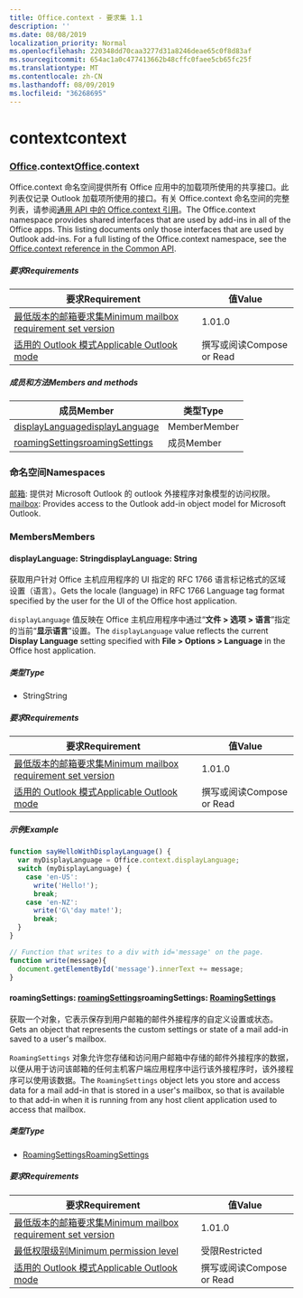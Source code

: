 ```yaml
---
title: Office.context - 要求集 1.1
description: ''
ms.date: 08/08/2019
localization_priority: Normal
ms.openlocfilehash: 220348dd70caa3277d31a8246deae65c0f8d83af
ms.sourcegitcommit: 654ac1a0c477413662b48cffc0faee5cb65fc25f
ms.translationtype: MT
ms.contentlocale: zh-CN
ms.lasthandoff: 08/09/2019
ms.locfileid: "36268695"
---
```

# <a name="context"></a><span data-ttu-id="0ef8f-102">context</span><span class="sxs-lookup"><span data-stu-id="0ef8f-102">context</span></span>

### <a name="officeofficemdcontext"></a><span data-ttu-id="0ef8f-103">[Office](Office.md).context</span><span class="sxs-lookup"><span data-stu-id="0ef8f-103">[Office](Office.md).context</span></span>

<span data-ttu-id="0ef8f-p101">Office.context 命名空间提供所有 Office 应用中的加载项所使用的共享接口。此列表仅记录 Outlook 加载项所使用的接口。有关 Office.context 命名空间的完整列表，请参阅[通用 API 中的 Office.context 引用](/javascript/api/office/office.context)。</span><span class="sxs-lookup"><span data-stu-id="0ef8f-p101">The Office.context namespace provides shared interfaces that are used by add-ins in all of the Office apps. This listing documents only those interfaces that are used by Outlook add-ins. For a full listing of the Office.context namespace, see the [Office.context reference in the Common API](/javascript/api/office/office.context).</span></span>


##### <a name="requirements"></a><span data-ttu-id="0ef8f-106">要求</span><span class="sxs-lookup"><span data-stu-id="0ef8f-106">Requirements</span></span>

|<span data-ttu-id="0ef8f-107">要求</span><span class="sxs-lookup"><span data-stu-id="0ef8f-107">Requirement</span></span>| <span data-ttu-id="0ef8f-108">值</span><span class="sxs-lookup"><span data-stu-id="0ef8f-108">Value</span></span>|
|---|---|
|[<span data-ttu-id="0ef8f-109">最低版本的邮箱要求集</span><span class="sxs-lookup"><span data-stu-id="0ef8f-109">Minimum mailbox requirement set version</span></span>](/office/dev/add-ins/reference/requirement-sets/outlook-api-requirement-sets)| <span data-ttu-id="0ef8f-110">1.0</span><span class="sxs-lookup"><span data-stu-id="0ef8f-110">1.0</span></span>|
|[<span data-ttu-id="0ef8f-111">适用的 Outlook 模式</span><span class="sxs-lookup"><span data-stu-id="0ef8f-111">Applicable Outlook mode</span></span>](/outlook/add-ins/#extension-points)| <span data-ttu-id="0ef8f-112">撰写或阅读</span><span class="sxs-lookup"><span data-stu-id="0ef8f-112">Compose or Read</span></span>|

##### <a name="members-and-methods"></a><span data-ttu-id="0ef8f-113">成员和方法</span><span class="sxs-lookup"><span data-stu-id="0ef8f-113">Members and methods</span></span>

| <span data-ttu-id="0ef8f-114">成员</span><span class="sxs-lookup"><span data-stu-id="0ef8f-114">Member</span></span> | <span data-ttu-id="0ef8f-115">类型</span><span class="sxs-lookup"><span data-stu-id="0ef8f-115">Type</span></span> |
|--------|------|
| [<span data-ttu-id="0ef8f-116">displayLanguage</span><span class="sxs-lookup"><span data-stu-id="0ef8f-116">displayLanguage</span></span>](#displaylanguage-string) | <span data-ttu-id="0ef8f-117">Member</span><span class="sxs-lookup"><span data-stu-id="0ef8f-117">Member</span></span> |
| [<span data-ttu-id="0ef8f-118">roamingSettings</span><span class="sxs-lookup"><span data-stu-id="0ef8f-118">roamingSettings</span></span>](#roamingsettings-roamingsettings) | <span data-ttu-id="0ef8f-119">成员</span><span class="sxs-lookup"><span data-stu-id="0ef8f-119">Member</span></span> |

### <a name="namespaces"></a><span data-ttu-id="0ef8f-120">命名空间</span><span class="sxs-lookup"><span data-stu-id="0ef8f-120">Namespaces</span></span>

<span data-ttu-id="0ef8f-121">[邮箱](office.context.mailbox.md): 提供对 Microsoft Outlook 的 outlook 外接程序对象模型的访问权限。</span><span class="sxs-lookup"><span data-stu-id="0ef8f-121">[mailbox](office.context.mailbox.md): Provides access to the Outlook add-in object model for Microsoft Outlook.</span></span>

### <a name="members"></a><span data-ttu-id="0ef8f-122">Members</span><span class="sxs-lookup"><span data-stu-id="0ef8f-122">Members</span></span>

#### <a name="displaylanguage-string"></a><span data-ttu-id="0ef8f-123">displayLanguage: String</span><span class="sxs-lookup"><span data-stu-id="0ef8f-123">displayLanguage: String</span></span>

<span data-ttu-id="0ef8f-124">获取用户针对 Office 主机应用程序的 UI 指定的 RFC 1766 语言标记格式的区域设置（语言）。</span><span class="sxs-lookup"><span data-stu-id="0ef8f-124">Gets the locale (language) in RFC 1766 Language tag format specified by the user for the UI of the Office host application.</span></span>

<span data-ttu-id="0ef8f-125">`displayLanguage` 值反映在 Office 主机应用程序中通过“**文件 > 选项 > 语言**”指定的当前“**显示语言**”设置。</span><span class="sxs-lookup"><span data-stu-id="0ef8f-125">The `displayLanguage` value reflects the current **Display Language** setting specified with **File > Options > Language** in the Office host application.</span></span>

##### <a name="type"></a><span data-ttu-id="0ef8f-126">类型</span><span class="sxs-lookup"><span data-stu-id="0ef8f-126">Type</span></span>

*   <span data-ttu-id="0ef8f-127">String</span><span class="sxs-lookup"><span data-stu-id="0ef8f-127">String</span></span>

##### <a name="requirements"></a><span data-ttu-id="0ef8f-128">要求</span><span class="sxs-lookup"><span data-stu-id="0ef8f-128">Requirements</span></span>

|<span data-ttu-id="0ef8f-129">要求</span><span class="sxs-lookup"><span data-stu-id="0ef8f-129">Requirement</span></span>| <span data-ttu-id="0ef8f-130">值</span><span class="sxs-lookup"><span data-stu-id="0ef8f-130">Value</span></span>|
|---|---|
|[<span data-ttu-id="0ef8f-131">最低版本的邮箱要求集</span><span class="sxs-lookup"><span data-stu-id="0ef8f-131">Minimum mailbox requirement set version</span></span>](/office/dev/add-ins/reference/requirement-sets/outlook-api-requirement-sets)| <span data-ttu-id="0ef8f-132">1.0</span><span class="sxs-lookup"><span data-stu-id="0ef8f-132">1.0</span></span>|
|[<span data-ttu-id="0ef8f-133">适用的 Outlook 模式</span><span class="sxs-lookup"><span data-stu-id="0ef8f-133">Applicable Outlook mode</span></span>](/outlook/add-ins/#extension-points)| <span data-ttu-id="0ef8f-134">撰写或阅读</span><span class="sxs-lookup"><span data-stu-id="0ef8f-134">Compose or Read</span></span>|

##### <a name="example"></a><span data-ttu-id="0ef8f-135">示例</span><span class="sxs-lookup"><span data-stu-id="0ef8f-135">Example</span></span>

```javascript
function sayHelloWithDisplayLanguage() {
  var myDisplayLanguage = Office.context.displayLanguage;
  switch (myDisplayLanguage) {
    case 'en-US':
      write('Hello!');
      break;
    case 'en-NZ':
      write('G\'day mate!');
      break;
  }
}

// Function that writes to a div with id='message' on the page.
function write(message){
  document.getElementById('message').innerText += message;
}
```

#### <a name="roamingsettings-roamingsettingsjavascriptapioutlookofficeroamingsettingsviewoutlook-js-11"></a><span data-ttu-id="0ef8f-136">roamingSettings: [roamingSettings](/javascript/api/outlook/office.RoamingSettings?view=outlook-js-1.1)</span><span class="sxs-lookup"><span data-stu-id="0ef8f-136">roamingSettings: [RoamingSettings](/javascript/api/outlook/office.RoamingSettings?view=outlook-js-1.1)</span></span>

<span data-ttu-id="0ef8f-137">获取一个对象，它表示保存到用户邮箱的邮件外接程序的自定义设置或状态。</span><span class="sxs-lookup"><span data-stu-id="0ef8f-137">Gets an object that represents the custom settings or state of a mail add-in saved to a user's mailbox.</span></span>

<span data-ttu-id="0ef8f-138">`RoamingSettings` 对象允许您存储和访问用户邮箱中存储的邮件外接程序的数据，以便从用于访问该邮箱的任何主机客户端应用程序中运行该外接程序时，该外接程序可以使用该数据。</span><span class="sxs-lookup"><span data-stu-id="0ef8f-138">The `RoamingSettings` object lets you store and access data for a mail add-in that is stored in a user's mailbox, so that is available to that add-in when it is running from any host client application used to access that mailbox.</span></span>

##### <a name="type"></a><span data-ttu-id="0ef8f-139">类型</span><span class="sxs-lookup"><span data-stu-id="0ef8f-139">Type</span></span>

*   [<span data-ttu-id="0ef8f-140">RoamingSettings</span><span class="sxs-lookup"><span data-stu-id="0ef8f-140">RoamingSettings</span></span>](/javascript/api/outlook/office.RoamingSettings?view=outlook-js-1.1)

##### <a name="requirements"></a><span data-ttu-id="0ef8f-141">要求</span><span class="sxs-lookup"><span data-stu-id="0ef8f-141">Requirements</span></span>

|<span data-ttu-id="0ef8f-142">要求</span><span class="sxs-lookup"><span data-stu-id="0ef8f-142">Requirement</span></span>| <span data-ttu-id="0ef8f-143">值</span><span class="sxs-lookup"><span data-stu-id="0ef8f-143">Value</span></span>|
|---|---|
|[<span data-ttu-id="0ef8f-144">最低版本的邮箱要求集</span><span class="sxs-lookup"><span data-stu-id="0ef8f-144">Minimum mailbox requirement set version</span></span>](/office/dev/add-ins/reference/requirement-sets/outlook-api-requirement-sets)| <span data-ttu-id="0ef8f-145">1.0</span><span class="sxs-lookup"><span data-stu-id="0ef8f-145">1.0</span></span>|
|[<span data-ttu-id="0ef8f-146">最低权限级别</span><span class="sxs-lookup"><span data-stu-id="0ef8f-146">Minimum permission level</span></span>](/outlook/add-ins/understanding-outlook-add-in-permissions)| <span data-ttu-id="0ef8f-147">受限</span><span class="sxs-lookup"><span data-stu-id="0ef8f-147">Restricted</span></span>|
|[<span data-ttu-id="0ef8f-148">适用的 Outlook 模式</span><span class="sxs-lookup"><span data-stu-id="0ef8f-148">Applicable Outlook mode</span></span>](/outlook/add-ins/#extension-points)| <span data-ttu-id="0ef8f-149">撰写或阅读</span><span class="sxs-lookup"><span data-stu-id="0ef8f-149">Compose or Read</span></span>|
